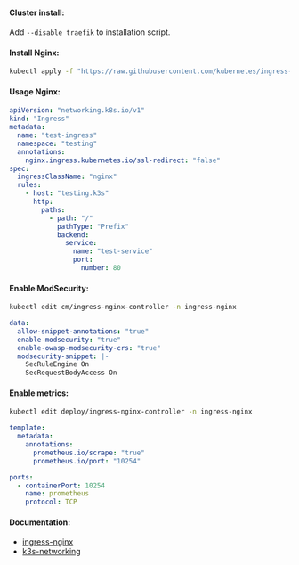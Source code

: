 #### Cluster install:
Add `--disable traefik` to installation script.

#### Install Nginx:
```bash
kubectl apply -f "https://raw.githubusercontent.com/kubernetes/ingress-nginx/controller-v1.3.1/deploy/static/provider/cloud/deploy.yaml"
```

#### Usage Nginx:
```yaml
apiVersion: "networking.k8s.io/v1"
kind: "Ingress"
metadata:
  name: "test-ingress"
  namespace: "testing"
  annotations:
    nginx.ingress.kubernetes.io/ssl-redirect: "false"
spec:
  ingressClassName: "nginx"
  rules:
    - host: "testing.k3s"
      http:
        paths:
          - path: "/"
            pathType: "Prefix"
            backend:
              service:
                name: "test-service"
                port:
                  number: 80
```

#### Enable ModSecurity:
```bash
kubectl edit cm/ingress-nginx-controller -n ingress-nginx
```
```yaml
data:
  allow-snippet-annotations: "true"
  enable-modsecurity: "true"
  enable-owasp-modsecurity-crs: "true"
  modsecurity-snippet: |-
    SecRuleEngine On
    SecRequestBodyAccess On
```

#### Enable metrics:
```bash
kubectl edit deploy/ingress-nginx-controller -n ingress-nginx
```
```yaml
template:
  metadata:
    annotations:
      prometheus.io/scrape: "true"
      prometheus.io/port: "10254"
```
```yaml
ports:
  - containerPort: 10254
    name: prometheus
    protocol: TCP
```

#### Documentation:
- [ingress-nginx](https://github.com/kubernetes/ingress-nginx/)
- [k3s-networking](https://docs.k3s.io/networking)
